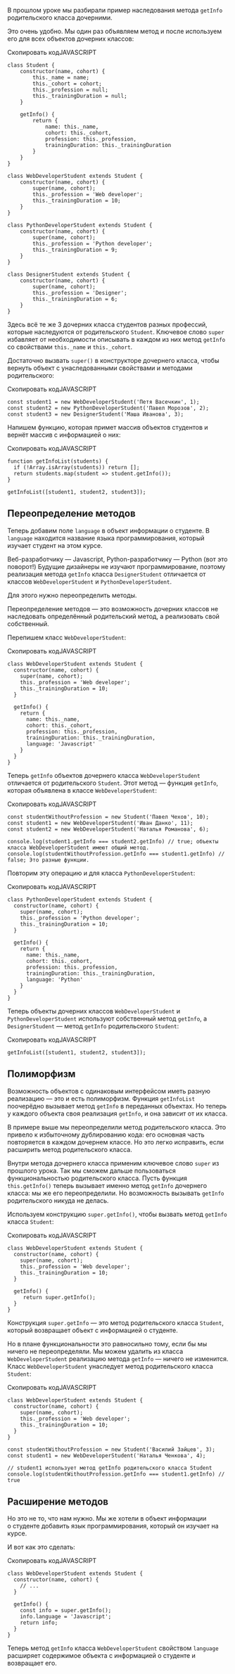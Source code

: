 

В прошлом уроке мы разбирали пример наследования метода `getInfo` родительского класса дочерними.

Это очень удобно. Мы один раз объявляем метод и после используем его для всех объектов дочерних классов:

Скопировать кодJAVASCRIPT

```
class Student {
    constructor(name, cohort) {
        this._name = name;
        this._cohort = cohort;
        this._profession = null;
        this._trainingDuration = null;
    }

    getInfo() {
        return {
            name: this._name,
            cohort: this._cohort,
            profession: this._profession,
            trainingDuration: this._trainingDuration
        }
    }
}

class WebDeveloperStudent extends Student {
    constructor(name, cohort) {
        super(name, cohort);
        this._profession = 'Web developer';
        this._trainingDuration = 10;
    }
} 

class PythonDeveloperStudent extends Student {
    constructor(name, cohort) {
        super(name, cohort);
        this._profession = 'Python developer';
        this._trainingDuration = 9;
    }
}

class DesignerStudent extends Student {
    constructor(name, cohort) {
        super(name, cohort);
        this._profession = 'Designer';
        this._trainingDuration = 6;
    }
} 
```

Здесь всё те же 3 дочерних класса студентов разных профессий, которые наследуются от родительского `Student`. Ключевое слово `super` избавляет от необходимости описывать в каждом из них метод `getInfo` со свойствами `this._name` и `this._cohort`.

Достаточно вызвать `super()` в конструкторе дочернего класса, чтобы вернуть объект с унаследованными свойствами и методами родительского:

Скопировать кодJAVASCRIPT

```
const student1 = new WebDeveloperStudent('Петя Васечкин', 1);
const student2 = new PythonDeveloperStudent('Павел Морозов', 2);
const student3 = new DesignerStudent('Маша Иванова', 3); 
```

Напишем функцию, которая примет массив объектов студентов и вернёт массив с информацией о них:

Скопировать кодJAVASCRIPT

```
function getInfoList(students) {
  if (!Array.isArray(students)) return [];
  return students.map(student => student.getInfo());
}

getInfoList([student1, student2, student3]); 
```

## Переопределение методов

Теперь добавим поле `language` в объект информации о студенте. В `language` находится название языка программирования, который изучает студент на этом курсе.

Веб-разработчику — Javascript, Python-разработчику — Python (вот это поворот!) Будущие дизайнеры не изучают программирование, поэтому реализация метода `getInfo` класса `DesignerStudent` отличается от классов `WebDeveloperStudent` и `PythonDeveloperStudent`.

Для этого нужно переопределить методы.

Переопределение методов — это возможность дочерних классов не наследовать определённый родительский метод, а реализовать свой собственный.

Перепишем класс `WebDeveloperStudent`:

Скопировать кодJAVASCRIPT

```
class WebDeveloperStudent extends Student {
  constructor(name, cohort) {
    super(name, cohort);
    this._profession = 'Web developer';
    this._trainingDuration = 10;
  }
  
  getInfo() {
    return {
      name: this._name,
      cohort: this._cohort,
      profession: this._profession,
      trainingDuration: this._trainingDuration,
      language: 'Javascript'
    }
  }
} 
```

Теперь `getInfo` объектов дочернего класса `WebDeveloperStudent` отличается от родительского `Student`. Этот метод — функция `getInfo`, которая объявлена в классе `WebDeveloperStudent`:

Скопировать кодJAVASCRIPT

```
const studentWithoutProfession = new Student('Павел Чехов', 10);
const student1 = new WebDeveloperStudent('Иван Данко', 11);
const student2 = new WebDeveloperStudent('Наталья Романова', 6);

console.log(student1.getInfo === student2.getInfo) // true; объекты класса WebDeveloperStudent имеют общий метод.
console.log(studentWithoutProfession.getInfo === student1.getInfo) // false; Это разные функции. 
```

Повторим эту операцию и для класса `PythonDeveloperStudent`:

Скопировать кодJAVASCRIPT

```
class PythonDeveloperStudent extends Student {
  constructor(name, cohort) {
    super(name, cohort);
    this._profession = 'Python developer';
    this._trainingDuration = 10;
  }
  
  getInfo() {
    return {
      name: this._name,
      cohort: this._cohort,
      profession: this._profession,
      trainingDuration: this._trainingDuration,
      language: 'Python'
    }
  }
} 
```

Теперь объекты дочерних классов `WebDeveloperStudent` и `PythonDeveloperStudent` используют собственный метод `getInfo`, а `DesignerStudent` — метод `getInfo` родительского `Student`:

Скопировать кодJAVASCRIPT

```
getInfoList([student1, student2, student3]); 
```

## Полиморфизм

Возможность объектов с одинаковым интерфейсом иметь разную реализацию — это и есть полиморфизм. Функция `getInfoList` поочерёдно вызывает метод `getInfo` в переданных объектах. Но теперь у каждого объекта своя реализация `getInfo`, и она зависит от их класса.

В примере выше мы переопределили метод родительского класса. Это привело к избыточному дублированию кода: его основная часть повторяется в каждом дочернем классе. Но это легко исправить, если расширить метод родительского класса.

Внутри метода дочернего класса применим ключевое слово `super` из прошлого урока. Так мы сможем дальше пользоваться функциональностью родительского класса. Пусть функция `this.getInfo()` теперь вызывает именно метод `getInfo` дочернего класса: мы же его переопределили. Но возможность вызывать `getInfo` родительского никуда не делась.

Используем конструкцию `super.getInfo()`, чтобы вызвать метод `getInfo` класса `Student`:

Скопировать кодJAVASCRIPT

```
class WebDeveloperStudent extends Student {
  constructor(name, cohort) {
    super(name, cohort);
    this._profession = 'Web developer';
    this._trainingDuration = 10;
  }
  
  getInfo() {
     return super.getInfo();
  }
} 
```

Конструкция `super.getInfo` — это метод родительского класса `Student`, который возвращает объект с информацией о студенте.

Но в плане функциональности это равносильно тому, если бы мы ничего не переопределяли. Мы можем удалить из класса `WebDeveloperStudent` реализацию метода `getInfo` — ничего не изменится. Класс `WebDeveloperStudent` унаследует метод родительского класса `Student`:

Скопировать кодJAVASCRIPT

```
class WebDeveloperStudent extends Student {
  constructor(name, cohort) {
    super(name, cohort);
    this._profession = 'Web developer';
    this._trainingDuration = 10;
  }
}

const studentWithoutProfession = new Student('Василий Зайцев', 3);
const student1 = new WebDeveloperStudent('Наталья Ченкова', 4);

// student1 использует метод getInfo родительского класса Student
console.log(studentWithoutProfession.getInfo === student1.getInfo) // true 
```

## Расширение методов

Но это не то, что нам нужно. Мы же хотели в объект информации о студенте добавить язык программирования, который он изучает на курсе.

И вот как это сделать:

Скопировать кодJAVASCRIPT

```
class WebDeveloperStudent extends Student {
  constructor(name, cohort) {
    // ...
  }
  
  getInfo() {
    const info = super.getInfo();
    info.language = 'Javascript';
    return info;
  }
} 
```

Теперь метод `getInfo` класса `WebDeveloperStudent` свойством `language` расширяет содержимое объекта с информацией о студенте и возвращает его.
